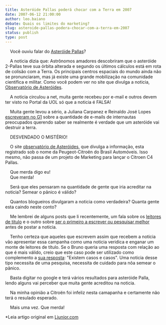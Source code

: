 ```yaml
---
title: Asteróide Pallas poderá chocar com a Terra em 2007
date: 2007-06-12 21:00:00
author: leo.baiano
debate: Quais os limites do marketing?
slug: asteroide-pallas-podera-chocar-com-a-terra-em-2007
status: publish 
type: post
---
```


    Você ouviu falar do [Asteróide Pallas](http://www.google.com.br/search?hl=pt-BR&q=%22Aster%C3%B3ide+Pallas%22&btnG=Pesquisa+Google&meta=)?    
  
    A noticia dizia que: Astrônomos amadores descobriram que o asteróide 2-Pallas teve sua órbita alterada e segundo os últimos cálculos está em rota de colisão com a Terra. Os principais centros espaciais do mundo ainda não se pronunciaram, mas já existe uma grande mobilização na comunidade científica e militar. Como você podem ver no site que divulga a noticia, [Observatório de Asteróides](http://www.mundodaastronomia.com/noticias/ciencias/0,,P4LL45369-5601,00.html).    
  
    A noticia circulou a net, muita gente recebeu por e-mail e outros devem ter visto no Portal da UOL só que a noticia é FALSA!    
  
    Muita gente levou a sério, a Juliana Carpanez e Reinaldo José Lopes [escreveram no G1](http://g1.globo.com/Noticias/Tecnologia/0,,MUL50412-6174,00.html) sobre a quantidade de e-mails de internautas preocupados querendo saber se realmente é verdade que um asteróide vai destruir a terra.    
  
    DESVENDADO O MISTÉRIO!    
  
    O site [observatório de Asteróides](http://www.mundodaastronomia.com/noticias/ciencias/0,,P4LL45369-5601,00.html), que divulga a informação, esta registrado sob o nome da Peugeot-Citroën do Brasil Automóveis. Isso mesmo, não passa de um projeto de Marketing para lançar o Citroen C4 Pallas.    
  
    Que merda digo eu!    
    Que merda!    
  
    Será que eles pensaram na quantidade de gente que iria acreditar na noticia? Semear o pânico é válido?    
  
    Quantos blogueiros divulgaram a noticia como verdadeira? Quanta gente esta caindo neste conto?    
  
    Me lembrei de alguns posts que li recentemente, um fala sobre os [leitores de titulo](http://brunotorres.net/leitores-de-titulos) e o outro sobre [ser o primeiro a escrever ou pesquisar melhor](http://www.brpoint.net/arquivo/problogger/ser-o-primeiro-ou-pesquisar-melhor.html) antes de postar a noticia.    
  
    Tenho certeza que aqueles que escrevem assim que recebem a noticia vão apresentar essa campanha como uma noticia veridica e enganar um monte de leitores de título. Se o Bruno queria uma resposta com relação ao que é mais válido, creio que este caso pode ser utilizado como complemento a [sua resposta](http://www.brpoint.net/arquivo/geral/pesquisar-rapido.html): "Existem casos e casos". Uma noticia desse tipo necessita de uma pesquisa, necessita de cuidado para nõa semear o pânico.    
  
    Basta digitar no google e terá vários resultados para asteróide Palla, lendo alguns vai perceber que muita gente acreditou na noticia.    
  
    Na minha opinião a Citroën foi infeliz nesta camapanha e certamente não terá o resulado esperado.    
  
    Mais uma vez. Que merda!  
  
\*Leia artigo original em [Ljunior.com](http://www.blog.ljunior.com/2007/06/12/asteroide-pallas-podera-chocar-com-a-terra-em-2007/#comment-40)  
  

